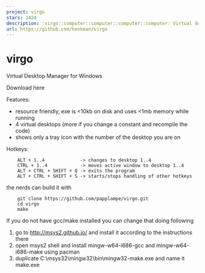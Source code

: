 ```yaml
---
project: virgo
stars: 1424
description: :virgo::computer::computer::computer::computer: Virtual desktops for Windows
url: https://github.com/henkman/virgo
---
```


virgo
=====

Virtual Desktop Manager for Windows

Download here

Features:

-   resource friendly, exe is <10kb on disk and uses <1mb memory while running
-   4 virtual desktops (more if you change a constant and recompile the code)
-   shows only a tray icon with the number of the desktop you are on

Hotkeys:

```
    ALT + 1..4             -> changes to desktop 1..4
    CTRL + 1..4            -> moves active window to desktop 1..4
    ALT + CTRL + SHIFT + Q -> exits the program
    ALT + CTRL + SHIFT + S -> starts/stops handling of other hotkeys
```

the nerds can build it with

```
    git clone https://github.com/papplampe/virgo.git
    cd virgo
    make
```

If you do not have gcc/make installed you can change that doing following

1.  go to http://msys2.github.io/ and install it according to the instructions there
2.  open msys2 shell and install mingw-w64-i686-gcc and mingw-w64-i686-make using pacman
3.  duplicate C:\\msys32\\mingw32\\bin\\mingw32-make.exe and name it make.exe
